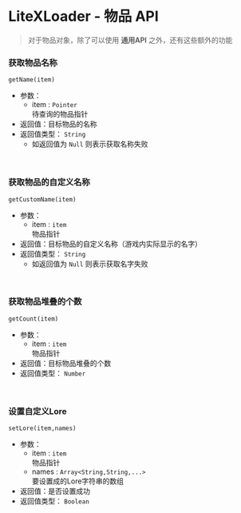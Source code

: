 # LiteXLoader - 物品 API
> 对于物品对象，除了可以使用 **通用API** 之外，还有这些额外的功能  

### 获取物品名称  
`getName(item)`
- 参数：
    - item : `Pointer`  
    待查询的物品指针  
- 返回值：目标物品的名称
- 返回值类型： `String` 
    - 如返回值为 `Null` 则表示获取名称失败  
<br>

### 获取物品的自定义名称
`getCustomName(item)`
- 参数：
    - item : `item`  
    物品指针
- 返回值：目标物品的自定义名称（游戏内实际显示的名字）
- 返回值类型： `String` 
    - 如返回值为 `Null` 则表示获取名字失败 
<br>

### 获取物品堆叠的个数
`getCount(item)`
- 参数：
    - item : `item`  
    物品指针
- 返回值：目标物品堆叠的个数
- 返回值类型： `Number`
<br>

### 设置自定义Lore
`setLore(item,names)`
- 参数：
    - item : `item`  
    物品指针
    - names : `Array<String,String,...>`  
    要设置成的Lore字符串的数组
- 返回值：是否设置成功
- 返回值类型： `Boolean`
<br>